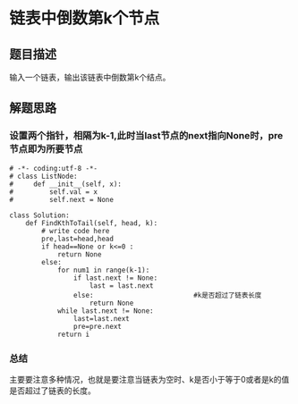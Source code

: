 # 链表中倒数第k个节点
## 题目描述
输入一个链表，输出该链表中倒数第k个结点。
## 解题思路
### 设置两个指针，相隔为k-1,此时当last节点的next指向None时，pre节点即为所要节点
```
# -*- coding:utf-8 -*-
# class ListNode:
#     def __init__(self, x):
#         self.val = x
#         self.next = None

class Solution:
    def FindKthToTail(self, head, k):
        # write code here
        pre,last=head,head
        if head==None or k<=0 :
            return None
        else:
            for num1 in range(k-1):
                if last.next != None:
                    last = last.next
                else:                         #k是否超过了链表长度
                    return None               
            while last.next != None:
                last=last.next
                pre=pre.next
            return i
```
### 总结
主要要注意多种情况，也就是要注意当链表为空时、k是否小于等于0或者是k的值是否超过了链表的长度。
